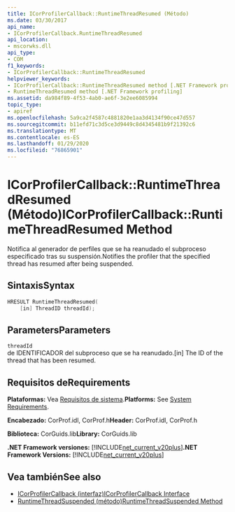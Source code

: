 ```yaml
---
title: ICorProfilerCallback::RuntimeThreadResumed (Método)
ms.date: 03/30/2017
api_name:
- ICorProfilerCallback.RuntimeThreadResumed
api_location:
- mscorwks.dll
api_type:
- COM
f1_keywords:
- ICorProfilerCallback::RuntimeThreadResumed
helpviewer_keywords:
- ICorProfilerCallback::RuntimeThreadResumed method [.NET Framework profiling]
- RuntimeThreadResumed method [.NET Framework profiling]
ms.assetid: da984f89-4f53-4ab0-ae6f-3e2ee6085994
topic_type:
- apiref
ms.openlocfilehash: 5a9ca2f4587c4881820e1aa3d4134f90ce47d557
ms.sourcegitcommit: b11efd71c3d5ce3d9449c8d4345481b9f21392c6
ms.translationtype: MT
ms.contentlocale: es-ES
ms.lasthandoff: 01/29/2020
ms.locfileid: "76865901"
---
```

# <a name="icorprofilercallbackruntimethreadresumed-method"></a><span data-ttu-id="cab87-102">ICorProfilerCallback::RuntimeThreadResumed (Método)</span><span class="sxs-lookup"><span data-stu-id="cab87-102">ICorProfilerCallback::RuntimeThreadResumed Method</span></span>
<span data-ttu-id="cab87-103">Notifica al generador de perfiles que se ha reanudado el subproceso especificado tras su suspensión.</span><span class="sxs-lookup"><span data-stu-id="cab87-103">Notifies the profiler that the specified thread has resumed after being suspended.</span></span>  
  
## <a name="syntax"></a><span data-ttu-id="cab87-104">Sintaxis</span><span class="sxs-lookup"><span data-stu-id="cab87-104">Syntax</span></span>  
  
```cpp  
HRESULT RuntimeThreadResumed(  
    [in] ThreadID threadId);  
```  
  
## <a name="parameters"></a><span data-ttu-id="cab87-105">Parameters</span><span class="sxs-lookup"><span data-stu-id="cab87-105">Parameters</span></span>  
 `threadId`  
 <span data-ttu-id="cab87-106">de IDENTIFICADOR del subproceso que se ha reanudado.</span><span class="sxs-lookup"><span data-stu-id="cab87-106">[in] The ID of the thread that has been resumed.</span></span>  
  
## <a name="requirements"></a><span data-ttu-id="cab87-107">Requisitos de</span><span class="sxs-lookup"><span data-stu-id="cab87-107">Requirements</span></span>  
 <span data-ttu-id="cab87-108">**Plataformas:** Vea [Requisitos de sistema](../../../../docs/framework/get-started/system-requirements.md).</span><span class="sxs-lookup"><span data-stu-id="cab87-108">**Platforms:** See [System Requirements](../../../../docs/framework/get-started/system-requirements.md).</span></span>  
  
 <span data-ttu-id="cab87-109">**Encabezado:** CorProf.idl, CorProf.h</span><span class="sxs-lookup"><span data-stu-id="cab87-109">**Header:** CorProf.idl, CorProf.h</span></span>  
  
 <span data-ttu-id="cab87-110">**Biblioteca:** CorGuids.lib</span><span class="sxs-lookup"><span data-stu-id="cab87-110">**Library:** CorGuids.lib</span></span>  
  
 <span data-ttu-id="cab87-111">**.NET Framework versiones:** [!INCLUDE[net_current_v20plus](../../../../includes/net-current-v20plus-md.md)]</span><span class="sxs-lookup"><span data-stu-id="cab87-111">**.NET Framework Versions:** [!INCLUDE[net_current_v20plus](../../../../includes/net-current-v20plus-md.md)]</span></span>  
  
## <a name="see-also"></a><span data-ttu-id="cab87-112">Vea también</span><span class="sxs-lookup"><span data-stu-id="cab87-112">See also</span></span>

- [<span data-ttu-id="cab87-113">ICorProfilerCallback (interfaz)</span><span class="sxs-lookup"><span data-stu-id="cab87-113">ICorProfilerCallback Interface</span></span>](icorprofilercallback-interface.md)
- [<span data-ttu-id="cab87-114">RuntimeThreadSuspended (método)</span><span class="sxs-lookup"><span data-stu-id="cab87-114">RuntimeThreadSuspended Method</span></span>](icorprofilercallback-runtimethreadsuspended-method.md)
